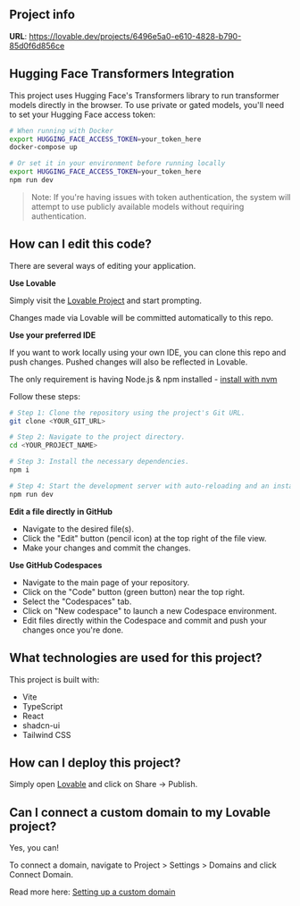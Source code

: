 

## Project info

**URL**: https://lovable.dev/projects/6496e5a0-e610-4828-b790-85d0f6d856ce

## Hugging Face Transformers Integration

This project uses Hugging Face's Transformers library to run transformer models directly in the browser. To use private or gated models, you'll need to set your Hugging Face access token:

```sh
# When running with Docker
export HUGGING_FACE_ACCESS_TOKEN=your_token_here
docker-compose up

# Or set it in your environment before running locally
export HUGGING_FACE_ACCESS_TOKEN=your_token_here
npm run dev
```

> Note: If you're having issues with token authentication, the system will attempt to use publicly available models without requiring authentication.

## How can I edit this code?

There are several ways of editing your application.

**Use Lovable**

Simply visit the [Lovable Project](https://lovable.dev/projects/6496e5a0-e610-4828-b790-85d0f6d856ce) and start prompting.

Changes made via Lovable will be committed automatically to this repo.

**Use your preferred IDE**

If you want to work locally using your own IDE, you can clone this repo and push changes. Pushed changes will also be reflected in Lovable.

The only requirement is having Node.js & npm installed - [install with nvm](https://github.com/nvm-sh/nvm#installing-and-updating)

Follow these steps:

```sh
# Step 1: Clone the repository using the project's Git URL.
git clone <YOUR_GIT_URL>

# Step 2: Navigate to the project directory.
cd <YOUR_PROJECT_NAME>

# Step 3: Install the necessary dependencies.
npm i

# Step 4: Start the development server with auto-reloading and an instant preview.
npm run dev
```

**Edit a file directly in GitHub**

- Navigate to the desired file(s).
- Click the "Edit" button (pencil icon) at the top right of the file view.
- Make your changes and commit the changes.

**Use GitHub Codespaces**

- Navigate to the main page of your repository.
- Click on the "Code" button (green button) near the top right.
- Select the "Codespaces" tab.
- Click on "New codespace" to launch a new Codespace environment.
- Edit files directly within the Codespace and commit and push your changes once you're done.

## What technologies are used for this project?

This project is built with:

- Vite
- TypeScript
- React
- shadcn-ui
- Tailwind CSS

## How can I deploy this project?

Simply open [Lovable](https://lovable.dev/projects/6496e5a0-e610-4828-b790-85d0f6d856ce) and click on Share -> Publish.

## Can I connect a custom domain to my Lovable project?

Yes, you can!

To connect a domain, navigate to Project > Settings > Domains and click Connect Domain.

Read more here: [Setting up a custom domain](https://docs.lovable.dev/tips-tricks/custom-domain#step-by-step-guide)
